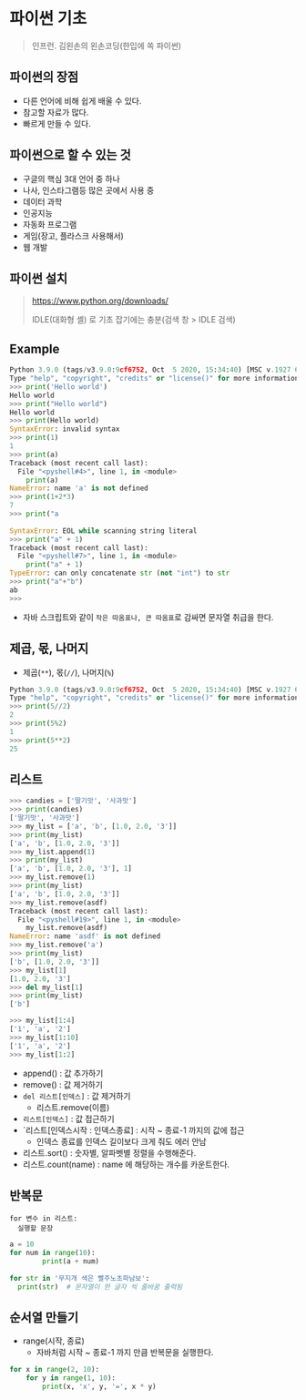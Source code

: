 # 파이썬 기초

> 인프런. 김왼손의 왼손코딩(한입에 쏙 파이썬)

## 파이썬의 장점

- 다른 언어에 비해 쉽게 배울 수 있다.
- 참고할 자료가 많다.
- 빠르게 만들 수 있다.

## 파이썬으로 할 수 있는 것

- 구글의 핵심 3대 언어 중 하나
- 나사, 인스타그램등 많은 곳에서 사용 중
- 데이터 과학
- 인공지능
- 자동화 프로그램
- 게임(장고, 플라스크 사용해서)
- 웹 개발

## 파이썬 설치

> https://www.python.org/downloads/
>
> IDLE(대화형 셸) 로 기초 잡기에는 충분(검색 창 > IDLE 검색)

## Example

```py
Python 3.9.0 (tags/v3.9.0:9cf6752, Oct  5 2020, 15:34:40) [MSC v.1927 64 bit (AMD64)] on win32
Type "help", "copyright", "credits" or "license()" for more information.
>>> print('Hello world')
Hello world
>>> print("Hello world")
Hello world
>>> print(Hello world)
SyntaxError: invalid syntax
>>> print(1)
1
>>> print(a)
Traceback (most recent call last):
  File "<pyshell#4>", line 1, in <module>
    print(a)
NameError: name 'a' is not defined
>>> print(1+2*3)
7
>>> print("a
      
SyntaxError: EOL while scanning string literal
>>> print("a" + 1)
Traceback (most recent call last):
  File "<pyshell#7>", line 1, in <module>
    print("a" + 1)
TypeError: can only concatenate str (not "int") to str
>>> print("a"+"b")
ab
>>> 
```

- 자바 스크립트와 같이 `작은 따옴표나, 큰 따옴표`로 감싸면 문자열 취급을 한다.

## 제곱, 몫, 나머지

- 제곱(`**`), 몫(`//`), 나머지(`%`)

```py
Python 3.9.0 (tags/v3.9.0:9cf6752, Oct  5 2020, 15:34:40) [MSC v.1927 64 bit (AMD64)] on win32
Type "help", "copyright", "credits" or "license()" for more information.
>>> print(5//2)
2
>>> print(5%2)
1
>>> print(5**2)
25
```

## 리스트

```py
>>> candies = ['딸기맛', '사과맛']
>>> print(candies)
['딸기맛', '사과맛']
>>> my_list = ['a', 'b', [1.0, 2.0, '3']]
>>> print(my_list)
['a', 'b', [1.0, 2.0, '3']]
>>> my_list.append(1)
>>> print(my_list)
['a', 'b', [1.0, 2.0, '3'], 1]
>>> my_list.remove(1)
>>> print(my_list)
['a', 'b', [1.0, 2.0, '3']]
>>> my_list.remove(asdf)
Traceback (most recent call last):
  File "<pyshell#19>", line 1, in <module>
    my_list.remove(asdf)
NameError: name 'asdf' is not defined
>>> my_list.remove('a')
>>> print(my_list)
['b', [1.0, 2.0, '3']]
>>> my_list[1]
[1.0, 2.0, '3']
>>> del my_list[1]
>>> print(my_list)
['b']

>>> my_list[1:4]
['1', 'a', '2']
>>> my_list[1:10]
['1', 'a', '2']
>>> my_list[1:2]
```

- append() : 값 추가하기
- remove() : 값 제거하기
- `del 리스트[인덱스]`  : 값 제거하기
  - 리스트.remove(이름)
- `리스트[인덱스]` : 값 접근하기
- `리스트[인덱스시작 : 인덱스종료] : 시작 ~ 종료-1 까지의 값에 접근 
  - 인덱스 종료를 인덱스 길이보다 크게 줘도 에러 안남
- 리스트.sort() : 숫자별, 알파벳별 정렬을 수행해준다.
- 리스트.count(name) : name 에 해당하는 개수를 카운트한다.

## 반복문

```
for 변수 in 리스트:
  실행할 문장
```

```py
a = 10
for num in range(10):
        print(a + num)
        
for str in '무지개 색은 빨주노초파남보':
  print(str)  # 문자열이 한 글자 씩 줄바꿈 출력됨
```

## 순서열 만들기

- range(시작, 종료)
  - 자바처럼 시작 ~ 종료-1 까지 만큼 반복문을 실행한다.

```py
for x in range(2, 10):
    for y in range(1, 10):
        print(x, 'x', y, '=', x * y)
```
